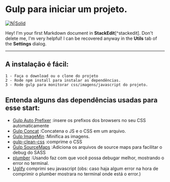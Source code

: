 # Gulp para iniciar um projeto.

[![N|Solid](http://onlytech.me/images/logo_image.bc413ab9.png)](https://nodesource.com/products/nsolid)

Hey! I'm your first Markdown document in **StackEdit**[^stackedit]. Don't delete me, I'm very helpful! I can be recovered anyway in the **Utils** tab of the <i class="icon-cog"></i> **Settings** dialog.

----------


A instalação é fácil:
-------------

```
1 - Faça o download ou o clone do projeto
2 - Rode npm install para instalar as dependências.
3 - Rode gulp para monitorar css/imagens/javascript do projeto.
```

Entenda alguns das dependências usadas para esse start:
-------------

 - [Gulp Auto Prefixer](https://www.npmjs.com/package/gulp-autoprefixer) :insere os prefixos dos browsers no seu CSS automaticamente
 - [Gulp Concat](https://www.npmjs.com/package/gulp-concat) :Concatena o JS e o CSS em um arquivo.
 - [Gulp ImageMin](https://www.npmjs.com/package/gulp-imagemin) :Minifica as imagens.
 - [gulp-clean-css](https://www.npmjs.com/package/gulp-clean-css)  :comprime o  CSS
 - [Gulp SourceMaps](https://www.npmjs.com/package/gulp-sourcemaps) :Adiciona os arquivos de source maps para facilitar o debug do SASS
 - [plumber](https://www.npmjs.com/package/gulp-plumber) :Usando faz com que você possa debugar melhor, mostrando o error no terminal.
 -  [Uglify](https://www.npmjs.com/package/gulp-uglify) comprimi seu javascript (obs: caso haja algum error na hora de comprimir o plumber mostrara no terminal onde está o error.)
